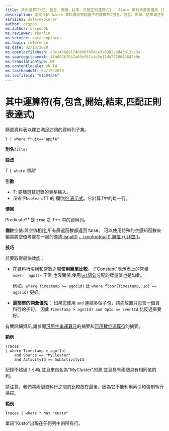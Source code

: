 ```yaml
---
title: 其中運算符(已、包含、開頭、結束、匹配正則運算式) - Azure 資料資源管理員 |微軟文件
description: 本文介紹 Azure 資料資源管理器中的運算符(包含、包含、開頭、結束與正則運算式)的匹配位置。
services: data-explorer
author: orspod
ms.author: orspodek
ms.reviewer: rkarlin
ms.service: data-explorer
ms.topic: reference
ms.date: 02/13/2020
ms.openlocfilehash: a0e1486691740600fb5de4316982e8d43b13ce3a
ms.sourcegitcommit: 47a002b7032a05ef67c4e5e12de7720062645e9e
ms.translationtype: MT
ms.contentlocale: zh-TW
ms.lasthandoff: 04/15/2020
ms.locfileid: "81504296"
---
```

# <a name="where-operator-has-contains-startswith-endswith-matches-regex"></a>其中運算符(有,包含,開始,結束,匹配正則表達式)

篩選資料表以建立滿足述詞的資料列子集。

```kusto
T | where fruit=="apple"
```

**別名**`filter`

**語法**

*T* `| where` *謂詞*

**引數**

* *T*: 要篩選其記錄的表格輸入。
* *沒有字*`boolean`:*T*T 的 欄位[的 表示式](./scalar-data-types/bool.md)。它計算*T*中的每一行。

**傳回**

Predicate** 是 `true` 之 T** 中的資料列。

**備註**空值:與空值相比,所有篩選函數都返回 false。 可以使用特殊的空感知函數來編寫將空值考慮在一起的查詢[:isnull()](./isnullfunction.md) [、isnotnotnull()](./isnotnullfunction.md),[無值 ()](./isemptyfunction.md),[非空()](./isnotemptyfunction.md)。 

**技巧**

若要取得最快效能︰

* 在資料行名稱和常數之間**使用簡單比較**。 ("Constant"表示表上的常量`now()``ago()`- 正常,也沒關係,使用[`let`語句](./letstatement.md)分配的標量值也是如此。

    例如，`where Timestamp >= ago(1d)` 比 `where floor(Timestamp, 1d) == ago(1d)` 更好。

* **最簡單的詞彙優先︰** 如果您使用 `and` 連結多個子句，請先放置只包含一個資料行的子句。 因此 `Timestamp > ago(1d) and OpId == EventId` 比反過來要好。

有關詳細資訊,請參閱[可用字串運算元](./datatypes-string-operators.md)的摘要和[可用數位運算符](./numoperators.md)的摘要。

**範例**

```kusto
Traces
| where Timestamp > ago(1h)
    and Source == "MyCluster"
    and ActivityId == SubActivityId 
```

記錄不超過 1 小時,並且來自名為"MyCluster"的源,並且具有兩個具有相同值的列。 

請注意，我們將兩個資料行之間的比較放在最後，因為它不能利用索引和強制執行掃描。

**範例**

```kusto
Traces | where * has "Kusto"
```

單詞"Kusto"出現在任何列中的所有行。